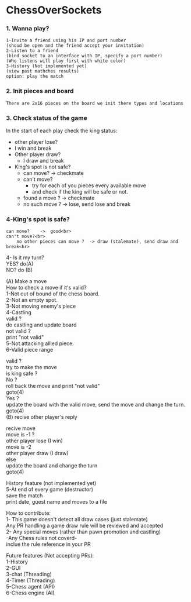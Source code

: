 # ChessOverSockets
### 1. Wanna play?<br>
    1-Invite a friend using his IP and port number
    (shoud be open and the friend accept your invitation)
    2-Listen to a friend
    (bind socket to an interface with IP, specify a port number)
    (Who listens will play first with white color)
    3-History (Not implemented yet)
    (view past mathches results)
    option: play the match
### 2. Init pieces and board<br>
    There are 2x16 pieces on the board we init there types and locations
### 3. Check status of the game<br>
In the start of each play check the king status:<br>
- other player lose?<br>
- I win and break<br>
- Other player draw?<br>
    - I draw and break<br>
- King's spot is not safe?<br>
    - can move?    ->  checkmate<br>
    - can't move? <br>
        - try for each of you pieces every available move<br>
        - and check if the king will be safe or not.<br>
    - found a move ?     -> checkmate<br>
    - no such move ?     -> lose, send lose and break<br>
### 4-King's spot is safe?<br>
    can move?    ->  good<br>
    can't move?<br>
        no other pieces can move ?  -> draw (stalemate), send draw and break<br>
4- Is it my turn?<br>
    YES?   do(A)<br>
    NO?    do (B)<br>

(A) Make a move<br>
How to check a move if it's valid?<br>
    1-Not out of bound of the chess board.<br>
    2-Not an empty spot.<br>
    3-Not moving enemy's piece<br>
    4-Castling<br>
        valid ? <br>
            do castling and update board<br>
        not valid ? <br>
            print "not valid"<br>
    5-Not attacking allied piece.<br>
    6-Valid piece range<br>

valid ? <br>
try to make the move<br>
is king safe ?<br>
No ? <br>
roll back the move and print "not valid"<br>
goto(4)<br>
Yes ? <br>
    update the board with the valid move, send the move and change the turn.<br>
goto(4)<br>
(B) recive other player's reply<br> 

recive move<br> 
    move is -1 ? <br> 
other player lose (I win)<br> 
    move is -2<br> 
other player draw (I draw)<br> 
    else<br> 
    update the board and change the turn<br> 
    goto(4)<br> 

History feature (not implemented yet)<br>
5-At end of every game (destructor)<br>
save the match<br>
print date, guest name and moves to a file<br>

How to contribute:<br>
1- This game doesn't detect all draw cases (just stalemate)<br>
    Any PR handling a game draw rule will be reviewed and accepted<br>
2- Any special moves (rather than pawn promotion and castling)<br>
    -Any Chess rules not coverd-<br>
    inclue the rule reference in your PR<br>

Future features (Not accepting PRs):<br>
    1-History<br>
    2-GUI<br>
    3-chat (Threading)<br>
    4-Timer (Threading)<br>
    5-Chess agent (API)<br>
    6-Chess engine (AI)<br>
